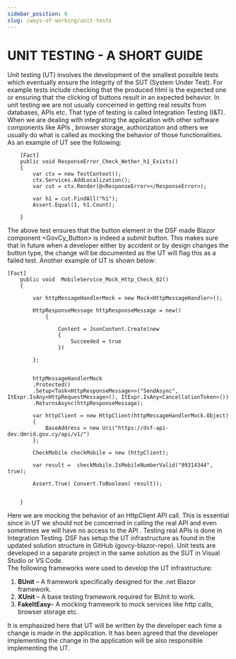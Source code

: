 ```yaml
---
sidebar_position: 6
slug: /ways-of-working/unit-tests
---
```




# UNIT TESTING - A SHORT GUIDE  

Unit testing (UT) involves the development of the smallest possible tests which eventually ensure the integrity of the SUT 
(System Under Test). For example tests include checking that the produced html is the expected one or ensuring that τhe 
clicking of buttons result in an expected behavior. In unit testing we are not usually concerned in getting real results 
from databases, APIs etc. That type of testing is called Integration Testing (I&T). When we are dealing with integrating the application with other software components like APIs , browser storage, authorization and others we usually do what is called as mocking the behavior of those functionalities. As an example of UT see the following: 

```
    [Fact]
    public void ResponseError_Check_Wether_h1_Exists()
    {
        var ctx = new TestContext();
        ctx.Services.AddLocalization();
        var cut = ctx.Render(@<ResponseError></ResponseError>);

        var h1 = cut.FindAll("h1");
        Assert.Equal(1, h1.Count);
        
    }
```
The above test ensures that the button element in the DSF made Blazor component <GovCy_Button>  is indeed  a submit button. This makes sure that in future when a developer either by accident or by design changes the button type, the change will be documented as the UT will flag this as a failed test. 
Another example of UT is shown below:  
```
[Fact]
    public void  MobileService_Mock_Http_Check_02()
    {

        var httpMessageHandlerMock = new Mock<HttpMessageHandler>();

        HttpResponseMessage httpResponseMessage = new()
            {

                Content = JsonContent.Create(new
                {
                    Succeeded = true
                })

        };


        httpMessageHandlerMock
        .Protected()
        .Setup<Task<HttpResponseMessage>>("SendAsync", ItExpr.IsAny<HttpRequestMessage>(), ItExpr.IsAny<CancellationToken>())
        .ReturnsAsync(httpResponseMessage);

        var httpClient = new HttpClient(httpMessageHandlerMock.Object)
        {
            BaseAddress = new Uri("https://dsf-api-dev.dmrid.gov.cy/api/v1/")
        };

        CheckMobile checkMobile = new (httpClient);

        var result =  checkMobile.IsMobileNumberValid("99314344", true);

        Assert.True( Convert.ToBoolean( result));


    }
```

Here we are mocking the behavior of an HttpClient API call.  This is essential since in UT we should not be concerned in calling the real API and even sometimes we will have no access to the API . Testing real APIs is done in Integration  Testing.
DSF has setup the UT infrastructure as found in the updated solution structure in GitHub (govcy-blazor-repo). Unit tests are developed in a separate project in the same solution as the SUT in Visual Studio or VS Code.  
The following frameworks were used to develop the UT infrastructure:


1. **BUnit** – A framework specifically designed for the .net Blazor framework. 
2. **XUnit** – A base testing framework required for BUnit to work.
3. **FakeItEasy**– A mocking framework to mock services like http calls, browser storage etc.

It is emphasized here that UT will be written by the developer each time a change is made in the application. It has been agreed that the developer implementing the change in the application will be also responsible implementing the UT.

